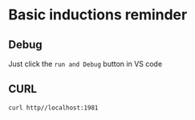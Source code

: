 # Basic inductions reminder

## Debug

Just click the `run and Debug` button in VS code

## CURL

```sh
curl http//localhost:1981
```

